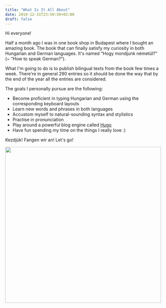 ```yaml
---
title: "What Is It All About"
date: 2019-12-31T23:59:59+03:00
draft: false
---
```


Hi everyone!

Half a month ago I was in one book shop in Budapest where I bought an amazing book. The book that can finally satisfy my curiosity in both Hungarian and German languages. It's named “Hogy mondjunk németül?“ (~ “How to speak German?“).

What I'm going to do is to publish bilingual texts from the book few times a week. There're in general 290 entries so it should be done the way that by the end of the year all the entries are considered.

The goals I personally pursue are the following:

* Become proficient in typing Hungarian and German using the corresponding keyboard layouts
* Learn new words and phrases in both languages
* Accustom myself to natural-sounding syntax and stylistics
* Practise in pronunciation
* Play around a powerful blog engine called [Hugo](https://gohugo.io)
* Have fun spending my time on the things I really love :)

Kezdjük! Fangen wir an! Let's go!

<img src="../../images/front.jpg" height="500">
